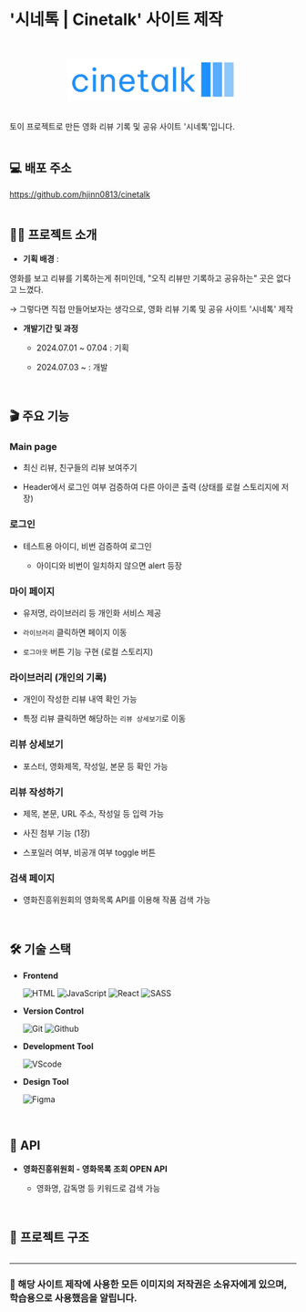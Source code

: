 <div align=left>

# '시네톡 | Cinetalk' 사이트 제작

<br>
<p align=center><img src="https://github.com/hjinn0813/cinetalk/blob/devel/src/assets/logo.png" width="300"></p>
<br>
토이 프로젝트로 만든 영화 리뷰 기록 및 공유 사이트 '시네톡'입니다.
<br>
<br>

## 💻 배포 주소

https://github.com/hjinn0813/cinetalk
<br>
<br>

## 👨‍🏫 프로젝트 소개

- **기획 배경** :

영화를 보고 리뷰를 기록하는게 취미인데, "오직 리뷰만 기록하고 공유하는" 곳은 없다고 느꼈다.

→ 그렇다면 직접 만들어보자는 생각으로, 영화 리뷰 기록 및 공유 사이트 '시네톡' 제작

- **개발기간 및 과정**

  - 2024.07.01 ~ 07.04 : 기획

  - 2024.07.03 ~ : 개발

<br>

## 🎬 주요 기능

### Main page

- 최신 리뷰, 친구들의 리뷰 보여주기

- Header에서 로그인 여부 검증하여 다른 아이콘 출력 (상태를 로컬 스토리지에 저장)

### 로그인

- 테스트용 아이디, 비번 검증하여 로그인

  - 아이디와 비번이 일치하지 않으면 alert 등장

### 마이 페이지

- 유저명, 라이브러리 등 개인화 서비스 제공

- `라이브러리` 클릭하면 페이지 이동

- `로그아웃` 버튼 기능 구현 (로컬 스토리지)

### 라이브러리 (개인의 기록)

- 개인이 작성한 리뷰 내역 확인 가능

- 특정 리뷰 클릭하면 해당하는 `리뷰 상세보기`로 이동

### 리뷰 상세보기

- 포스터, 영화제목, 작성일, 본문 등 확인 가능

### 리뷰 작성하기

- 제목, 본문, URL 주소, 작성일 등 입력 가능

- 사진 첨부 기능 (1장)

- 스포일러 여부, 비공개 여부 toggle 버튼

### 검색 페이지

- 영화진흥위원회의 영화목록 API를 이용해 작품 검색 가능

<br>

## 🛠 기술 스택

- **Frontend**

  ![HTML](https://img.shields.io/badge/HTML-E34F26?style=for-the-badge&logo=html5&logoColor=white)
  ![JavaScript](https://img.shields.io/badge/JavaScript-F7DF1E?style=for-the-badge&logo=javascript&logoColor=black)
  ![React](https://img.shields.io/badge/React-61DAFB?style=for-the-badge&logo=react&logoColor=black)
  ![SASS](https://img.shields.io/badge/SASS-CC6699?style=for-the-badge&logo=Sass&logoColor=white)

- **Version Control**

  ![Git](https://img.shields.io/badge/Git-F05032?style=for-the-badge&logo=git&logoColor=white)
  ![Github](https://img.shields.io/badge/GitHub-181717?style=for-the-badge&logo=github&logoColor=white)

- **Development Tool**

  ![VScode](https://img.shields.io/badge/Visual_Studio_Code-007ACC?style=for-the-badge&logo=visual-studio-code&logoColor=white)

- **Design Tool**

  ![Figma](https://img.shields.io/badge/Figma-F24E1E?style=for-the-badge&logo=figma&logoColor=white)

<br>

## 📌 API

- **영화진흥위원회 - 영화목록 조회 OPEN API**

  - 영화명, 감독명 등 키워드로 검색 가능

<br>

## 📁 프로젝트 구조

```bash

```

---

### 📢 해당 사이트 제작에 사용한 모든 이미지의 저작권은 소유자에게 있으며, 학습용으로 사용했음을 알립니다.
